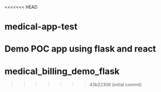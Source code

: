 <<<<<<< HEAD
# medical-app-test
Demo POC app using flask and react 
=======
# medical_billing_demo_flask
 
>>>>>>> 43b22306 (initial commit)
